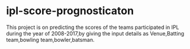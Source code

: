 # ipl-score-prognosticaton
This project is on predicting the scores of the teams participated in IPL during the year of 2008-2017,by giving the input details as Venue,Batting team,bowling team,bowler,batsman.
